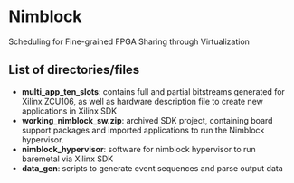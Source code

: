 # Nimblock
Scheduling for Fine-grained FPGA Sharing through Virtualization

## List of directories/files
  
- **multi_app_ten_slots**: contains full and partial bitstreams generated for Xilinx ZCU106, as well as hardware description file to create new applications in Xilinx SDK
- **working_nimblock_sw.zip**: archived SDK project, containing board support packages and imported applications to run the Nimblock hypervisor.
- **nimblock_hypervisor**: software for nimblock hypervisor to run baremetal via Xilinx SDK
- **data_gen**: scripts to generate event sequences and parse output data
